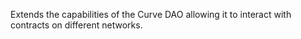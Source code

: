 Extends the capabilities of the Curve DAO allowing it to interact with contracts on different networks.